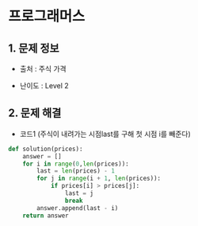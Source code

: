 # 프로그래머스  

## 1. 문제 정보

- 출처 : 주식 가격

- 난이도 : Level 2

## 2. 문제 해결

- 코드1 (주식이 내려가는 시점last를 구해 첫 시점 i를 빼준다)
```python
def solution(prices):
    answer = []
    for i in range(0,len(prices)):
        last = len(prices) - 1  
        for j in range(i + 1, len(prices)):
            if prices[i] > prices[j]:
                last = j
                break
        answer.append(last - i)
    return answer
```
